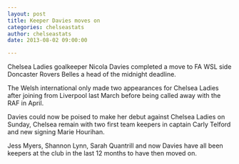 ```yaml
---
layout: post
title: Keeper Davies moves on
categories: chelseastats
author: chelseastats
date: 2013-08-02 09:00:00

---
```


Chelsea Ladies goalkeeper Nicola Davies completed a move to FA WSL side Doncaster Rovers Belles a head of the midnight deadline.

The Welsh international only made two appearances for Chelsea Ladies after joining from Liverpool last March before being called away with the RAF in April.

Davies could now be poised to make her debut against Chelsea Ladies on Sunday, Chelsea remain with two first team keepers in captain Carly Telford and new signing Marie Hourihan.

Jess Myers, Shannon Lynn, Sarah Quantrill and now Davies have all been keepers at the club in the last 12 months to have then moved on. 
